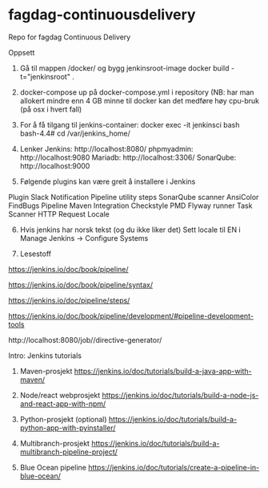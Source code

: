 # fagdag-continuousdelivery
Repo for fagdag Continuous Delivery

Oppsett

1) Gå til mappen /docker/ og bygg jenkinsroot-image
docker build -t="jenkinsroot" .

2) docker-compose up på docker-compose.yml i repository
(NB: har man allokert mindre enn 4 GB minne til docker kan det medføre høy cpu-bruk (på osx i hvert fall)

3) For å få tilgang til jenkins-container:
docker exec -it jenkinsci bash
bash-4.4# cd /var/jenkins_home/

4) Lenker
Jenkins: http://localhost:8080/
phpmyadmin: http://localhost:9080
Mariadb: http://localhost:3306/
SonarQube: http://localhost:9000

5) Følgende plugins kan være greit å installere i Jenkins

Plugin Slack Notification
Pipeline utility steps
SonarQube scanner
AnsiColor
FindBugs
Pipeline Maven Integration
Checkstyle
PMD
Flyway runner
Task Scanner
HTTP Request
Locale

6) Hvis jenkins har norsk tekst (og du ikke liker det)
Sett locale til EN i Manage Jenkins -> Configure Systems

7) Lesestoff

https://jenkins.io/doc/book/pipeline/

https://jenkins.io/doc/book/pipeline/syntax/

https://jenkins.io/doc/pipeline/steps/

https://jenkins.io/doc/book/pipeline/development/#pipeline-development-tools

http://localhost:8080/job/<jobbnavn>/directive-generator/





Intro: Jenkins tutorials

1) Maven-prosjekt
https://jenkins.io/doc/tutorials/build-a-java-app-with-maven/

2) Node/react webprosjekt
https://jenkins.io/doc/tutorials/build-a-node-js-and-react-app-with-npm/

3) Python-prosjekt (optional)
https://jenkins.io/doc/tutorials/build-a-python-app-with-pyinstaller/

4) Multibranch-prosjekt
https://jenkins.io/doc/tutorials/build-a-multibranch-pipeline-project/

5) Blue Ocean pipeline
https://jenkins.io/doc/tutorials/create-a-pipeline-in-blue-ocean/
